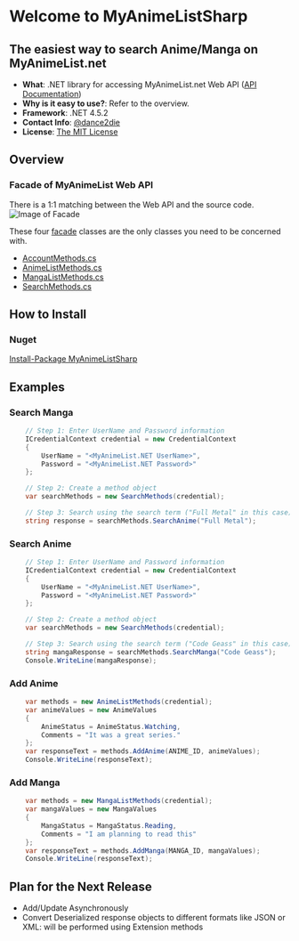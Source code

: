 # Welcome to MyAnimeListSharp
## The easiest way to search Anime/Manga on MyAnimeList.net

* **What**: .NET library for accessing MyAnimeList.net Web API ([API Documentation](http://myanimelist.net/modules.php?go=api))
* **Why is it easy to use?**: Refer to the overview.
* **Framework**: .NET 4.5.2
* **Contact Info**: [@dance2die](https://twitter.com/dance2die)
* **License**: [The MIT License](http://opensource.org/licenses/MIT)


## Overview
### Facade of MyAnimeList Web API
There is a 1:1 matching between the Web API and the source code.
![Image of Facade](http://i.imgur.com/IwUvS8w.jpg)

These four [facade](https://github.com/dance2die/Project.MyAnimeList/tree/master/Project.MyAnimeList/Project.MyAnimeList/Facade) classes are the only classes you need to be concerned with.
* [AccountMethods.cs](https://github.com/dance2die/Project.MyAnimeList/blob/master/Project.MyAnimeList/Project.MyAnimeList/Facade/AccountMethods.cs)
* [AnimeListMethods.cs](https://github.com/dance2die/Project.MyAnimeList/blob/master/Project.MyAnimeList/Project.MyAnimeList/Facade/AnimeListMethods.cs)
* [MangaListMethods.cs](https://github.com/dance2die/Project.MyAnimeList/blob/master/Project.MyAnimeList/Project.MyAnimeList/Facade/MangaListMethods.cs)
* [SearchMethods.cs](https://github.com/dance2die/Project.MyAnimeList/blob/master/Project.MyAnimeList/Project.MyAnimeList/Facade/SearchMethods.cs)
 

## How to Install
### Nuget
[Install-Package MyAnimeListSharp](https://www.nuget.org/packages/MyAnimeListSharp/)


## Examples
### Search Manga
```c#
	// Step 1: Enter UserName and Password information
	ICredentialContext credential = new CredentialContext
	{
		UserName = "<MyAnimeList.NET UserName>",
		Password = "<MyAnimeList.NET Password>"
	};

	// Step 2: Create a method object
	var searchMethods = new SearchMethods(credential);

	// Step 3: Search using the search term ("Full Metal" in this case)
	string response = searchMethods.SearchAnime("Full Metal");
```

### Search Anime
```c#
	// Step 1: Enter UserName and Password information
	ICredentialContext credential = new CredentialContext
	{
		UserName = "<MyAnimeList.NET UserName>",
		Password = "<MyAnimeList.NET Password>"
	};

	// Step 2: Create a method object
	var searchMethods = new SearchMethods(credential);

	// Step 3: Search using the search term ("Code Geass" in this case)
	string mangaResponse = searchMethods.SearchManga("Code Geass");
	Console.WriteLine(mangaResponse);
```

### Add Anime
```c#
	var methods = new AnimeListMethods(credential);
	var animeValues = new AnimeValues
	{
		AnimeStatus = AnimeStatus.Watching,
		Comments = "It was a great series."
	};
	var responseText = methods.AddAnime(ANIME_ID, animeValues);
	Console.WriteLine(responseText);
```

### Add Manga
```c#
	var methods = new MangaListMethods(credential);
	var mangaValues = new MangaValues
	{
		MangaStatus = MangaStatus.Reading,
		Comments = "I am planning to read this"
	};
	var responseText = methods.AddManga(MANGA_ID, mangaValues);
	Console.WriteLine(responseText);
```


## Plan for the Next Release
* Add/Update Asynchronously
* Convert Deserialized response objects to different formats like JSON or XML: will be performed using Extension methods
